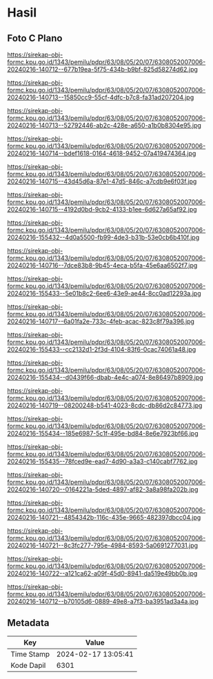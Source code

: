 # Hasil

## Foto C Plano

https://sirekap-obj-formc.kpu.go.id/1343/pemilu/pdpr/63/08/05/20/07/6308052007006-20240216-140712--677b19ea-5f75-434b-b9bf-825d58274d62.jpg

https://sirekap-obj-formc.kpu.go.id/1343/pemilu/pdpr/63/08/05/20/07/6308052007006-20240216-140713--15850cc9-55cf-4dfc-b7c8-fa31ad207204.jpg

https://sirekap-obj-formc.kpu.go.id/1343/pemilu/pdpr/63/08/05/20/07/6308052007006-20240216-140713--52792446-ab2c-428e-a650-a1b0b8304e95.jpg

https://sirekap-obj-formc.kpu.go.id/1343/pemilu/pdpr/63/08/05/20/07/6308052007006-20240216-140714--bdef1618-0164-4618-9452-07a419474364.jpg

https://sirekap-obj-formc.kpu.go.id/1343/pemilu/pdpr/63/08/05/20/07/6308052007006-20240216-140715--43d45d6a-87e1-47d5-846c-a7cdb9e6f03f.jpg

https://sirekap-obj-formc.kpu.go.id/1343/pemilu/pdpr/63/08/05/20/07/6308052007006-20240216-140715--4192d0bd-9cb2-4133-b1ee-6d627a65af92.jpg

https://sirekap-obj-formc.kpu.go.id/1343/pemilu/pdpr/63/08/05/20/07/6308052007006-20240216-155432--4d0a5500-fb99-4de3-b31b-53e0cb6b410f.jpg

https://sirekap-obj-formc.kpu.go.id/1343/pemilu/pdpr/63/08/05/20/07/6308052007006-20240216-140716--7dce83b8-9b45-4eca-b5fa-45e6aa6502f7.jpg

https://sirekap-obj-formc.kpu.go.id/1343/pemilu/pdpr/63/08/05/20/07/6308052007006-20240216-155433--5e01b8c2-6ee6-43e9-ae44-8cc0ad12293a.jpg

https://sirekap-obj-formc.kpu.go.id/1343/pemilu/pdpr/63/08/05/20/07/6308052007006-20240216-140717--6a01fa2e-733c-4feb-acac-823c8f79a396.jpg

https://sirekap-obj-formc.kpu.go.id/1343/pemilu/pdpr/63/08/05/20/07/6308052007006-20240216-155433--cc2132d1-2f3d-4104-83f6-0cac74061a48.jpg

https://sirekap-obj-formc.kpu.go.id/1343/pemilu/pdpr/63/08/05/20/07/6308052007006-20240216-155434--d0439f66-dbab-4e4c-a074-8e86497b8909.jpg

https://sirekap-obj-formc.kpu.go.id/1343/pemilu/pdpr/63/08/05/20/07/6308052007006-20240216-140719--08200248-b541-4023-8cdc-db86d2c84773.jpg

https://sirekap-obj-formc.kpu.go.id/1343/pemilu/pdpr/63/08/05/20/07/6308052007006-20240216-155434--185e6987-5c1f-495e-bd84-8e6e7923bf66.jpg

https://sirekap-obj-formc.kpu.go.id/1343/pemilu/pdpr/63/08/05/20/07/6308052007006-20240216-155435--78fced9e-ead7-4d90-a3a3-c140cabf7762.jpg

https://sirekap-obj-formc.kpu.go.id/1343/pemilu/pdpr/63/08/05/20/07/6308052007006-20240216-140720--0164221a-5ded-4897-af82-3a8a98fa202b.jpg

https://sirekap-obj-formc.kpu.go.id/1343/pemilu/pdpr/63/08/05/20/07/6308052007006-20240216-140721--4854342b-116c-435e-9665-482397dbcc04.jpg

https://sirekap-obj-formc.kpu.go.id/1343/pemilu/pdpr/63/08/05/20/07/6308052007006-20240216-140721--8c3fc277-795e-4984-8593-5a0691277031.jpg

https://sirekap-obj-formc.kpu.go.id/1343/pemilu/pdpr/63/08/05/20/07/6308052007006-20240216-140722--a121ca62-a09f-45d0-8941-da519e49bb0b.jpg

https://sirekap-obj-formc.kpu.go.id/1343/pemilu/pdpr/63/08/05/20/07/6308052007006-20240216-140712--b70105d6-0889-49e8-a7f3-ba3951ad3a4a.jpg


## Metadata

| Key        | Value               |
| ---------- | ------------------- |
| Time Stamp | 2024-02-17 13:05:41 |
| Kode Dapil | 6301                |



